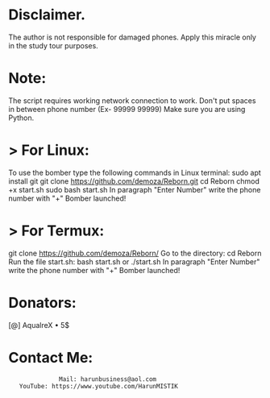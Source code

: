 # Disclaimer.
The author is not responsible for damaged phones. Apply this miracle only in the study tour purposes.

# Note:
 The script requires working network connection to work.
 Don't put spaces in between phone number (Ex- 99999 99999)
 Make sure you are using Python.

# > For Linux:
To use the bomber type the following commands in Linux terminal:
 sudo apt install git
 git clone https://github.com/demoza/Reborn.git
 cd Reborn
 chmod +x start.sh
 sudo bash start.sh
 In paragraph "Enter Number" write the phone number with "+"
 Bomber launched!

# > For Termux:
git clone https://github.com/demoza/Reborn/
 Go to the directory:
 cd Reborn
 Run the file start.sh: bash start.sh or ./start.sh
 In paragraph "Enter Number" write the phone number with "+"
 Bomber launched!
# Donators:
 [@] AqualreX • 5$

# Contact Me:
                  Mail: harunbusiness@aol.com 
       YouTube: https://www.youtube.com/HarunMISTIK
